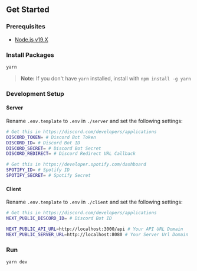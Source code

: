 ## Get Started

### Prerequisites
- [Node.js v19.X](https://nodejs.org/)

### Install Packages
```sh
yarn
```
> **Note:** If you don't have `yarn` installed, install with `npm install -g yarn`

### Development Setup
#### Server
Rename `.env.template` to `.env` in `./server` and set the following settings:

```sh
# Get this in https://discord.com/developers/applications
DISCORD_TOKEN= # Discord Bot Token
DISCORD_ID= # Discord Bot ID
DISCORD_SECRET= # Discord Bot Secret
DISCORD_REDIRECT= # Discord Redirect URL Callback

# Get this in https://developer.spotify.com/dashboard
SPOTIFY_ID= # Spotify ID
SPOTIFY_SECRET= # Spotify Secret
```

#### Client
Rename `.env.template` to `.env` in `./client` and set the following settings:

```sh
# Get this in https://discord.com/developers/applications
NEXT_PUBLIC_DISCORD_ID= # Discord Bot ID

NEXT_PUBLIC_API_URL=http://localhost:3000/api # Your API URL Domain
NEXT_PUBLIC_SERVER_URL=http://localhost:8080 # Your Server Url Domain
```

### Run
```
yarn dev
```